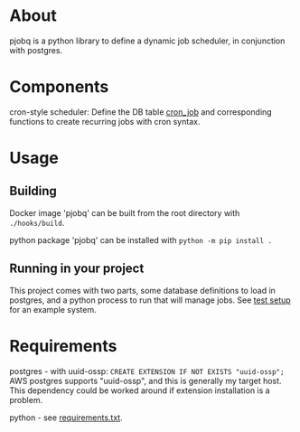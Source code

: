 # About
pjobq is a python library to define a dynamic job scheduler, in conjunction with postgres.

# Components

cron-style scheduler:
Define the DB table [cron_job](db/cron_job.sql) and corresponding functions to create recurring jobs with cron syntax.


# Usage
## Building
Docker image 'pjobq' can be built from the root directory with `./hooks/build`.

python package 'pjobq' can be installed with `python -m pip install .`

## Running in your project
This project comes with two parts, some database definitions to load in postgres, and a python process to run that will manage jobs.
See [test setup](testing/docker-compose.yaml) for an example system.


# Requirements
postgres - with uuid-ossp:
`CREATE EXTENSION IF NOT EXISTS "uuid-ossp";`
AWS postgres supports "uuid-ossp", and this is generally my target host.  This dependency could be worked around if extension installation is a problem.

python - see [requirements.txt](requirements.txt).

